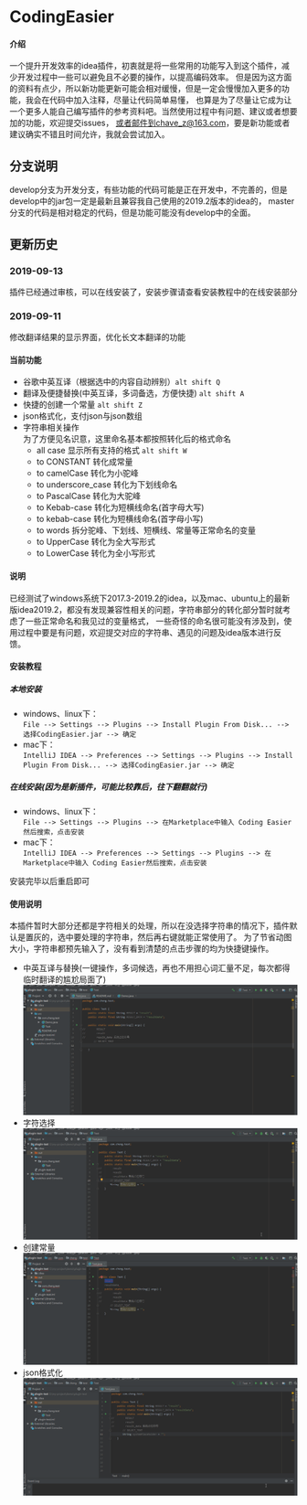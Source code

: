 # CodingEasier

#### 介绍
一个提升开发效率的idea插件，初衷就是将一些常用的功能写入到这个插件，减少开发过程中一些可以避免且不必要的操作，以提高编码效率。
但是因为这方面的资料有点少，所以新功能更新可能会相对缓慢，但是一定会慢慢加入更多的功能，我会在代码中加入注释，尽量让代码简单易懂，
也算是为了尽量让它成为让一个更多人能自己编写插件的参考资料吧。当然使用过程中有问题、建议或者想要加的功能，欢迎提交issues，
或者邮件到chave_z@163.com，要是新功能或者建议确实不错且时间允许，我就会尝试加入。

## 分支说明
develop分支为开发分支，有些功能的代码可能是正在开发中，不完善的，但是develop中的jar包一定是最新且兼容我自己使用的2019.2版本的idea的，
master分支的代码是相对稳定的代码，但是功能可能没有develop中的全面。

## 更新历史
### 2019-09-13
插件已经通过审核，可以在线安装了，安装步骤请查看安装教程中的在线安装部分
### 2019-09-11
修改翻译结果的显示界面，优化长文本翻译的功能

#### 当前功能 
- 谷歌中英互译（根据选中的内容自动辨别）`alt shift Q`
- 翻译及便捷替换(中英互译，多词备选，方便快捷) `alt shift A`
- 快捷的创建一个常量 `alt shift Z`
- json格式化，支付json与json数组
- 字符串相关操作   
为了方便见名识意，这里命名基本都按照转化后的格式命名
    - all case 显示所有支持的格式 `alt shift W`
    - to CONSTANT 转化成常量
    - to camelCase 转化为小驼峰
    - to underscore_case 转化为下划线命名
    - to PascalCase 转化为大驼峰
    - to Kebab-case 转化为短横线命名(首字母大写)
    - to kebab-case 转化为短横线命名(首字母小写)
    - to words 拆分驼峰、下划线、短横线、常量等正常命名的变量
    - to UpperCase 转化为全大写形式
    - to LowerCase 转化为全小写形式

#### 说明
已经测试了windows系统下2017.3-2019.2的idea，以及mac、ubuntu上的最新版idea2019.2，都没有发现兼容性相关的问题，字符串部分的转化部分暂时就考虑了一些正常命名和我见过的变量格式，
一些奇怪的命名很可能没有涉及到，使用过程中要是有问题，欢迎提交对应的字符串、遇见的问题及idea版本进行反馈。

#### 安装教程

##### 本地安装
- windows、linux下：     
`File --> Settings --> Plugins --> Install Plugin From Disk... --> 选择CodingEasier.jar --> 确定`
- mac下：     
`IntelliJ IDEA --> Preferences --> Settings --> Plugins --> Install Plugin From Disk... --> 选择CodingEasier.jar --> 确定`
##### 在线安装(因为是新插件，可能比较靠后，往下翻翻就行)
- windows、linux下：   
`File --> Settings --> Plugins --> 在Marketplace中输入 Coding Easier然后搜索，点击安装`
- mac下：     
`IntelliJ IDEA --> Preferences --> Settings --> Plugins --> 在Marketplace中输入 Coding Easier然后搜索，点击安装`


安装完毕以后重启即可

#### 使用说明
本插件暂时大部分还都是字符相关的处理，所以在没选择字符串的情况下，插件默认是置灰的，选中要处理的字符串，然后再右键就能正常使用了。
为了节省动图大小，字符串都预先输入了，没有看到清楚的点击步骤的均为快捷键操作。
- 中英互译与替换(一键操作，多词候选，再也不用担心词汇量不足，每次都得临时翻译的尴尬局面了)
![translate](/images/translate.gif)
- 字符选择
![switchCase](/images/switchCase.gif)
- 创建常量
![createConstant](/images/createConstant.gif)
- json格式化
![json](/images/json.gif)

